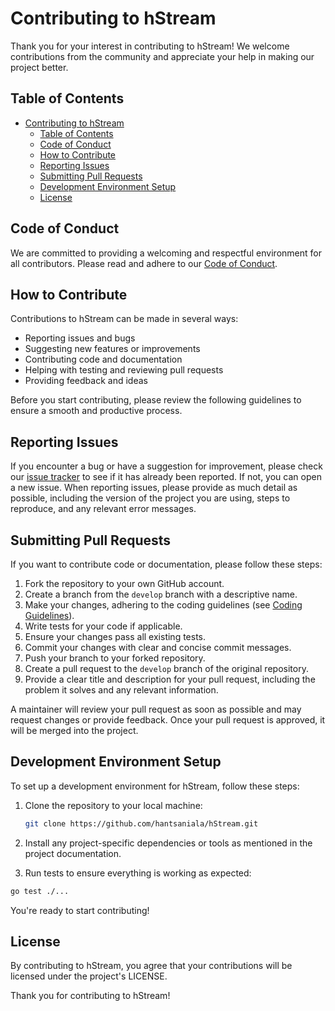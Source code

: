 # Contributing to hStream

Thank you for your interest in contributing to hStream! We welcome contributions from the community and appreciate your help in making our project better.

## Table of Contents

- [Contributing to hStream](#contributing-to-hstream)
  - [Table of Contents](#table-of-contents)
  - [Code of Conduct](#code-of-conduct)
  - [How to Contribute](#how-to-contribute)
  - [Reporting Issues](#reporting-issues)
  - [Submitting Pull Requests](#submitting-pull-requests)
  - [Development Environment Setup](#development-environment-setup)
  - [License](#license)

## Code of Conduct

We are committed to providing a welcoming and respectful environment for all contributors. Please read and adhere to our [Code of Conduct](CODE_OF_CONDUCT.md).

## How to Contribute

Contributions to hStream can be made in several ways:

- Reporting issues and bugs
- Suggesting new features or improvements
- Contributing code and documentation
- Helping with testing and reviewing pull requests
- Providing feedback and ideas

Before you start contributing, please review the following guidelines to ensure a smooth and productive process.

## Reporting Issues

If you encounter a bug or have a suggestion for improvement, please check our [issue tracker](https://github.com/hantsaniala/hStream/issues) to see if it has already been reported. If not, you can open a new issue. When reporting issues, please provide as much detail as possible, including the version of the project you are using, steps to reproduce, and any relevant error messages.

## Submitting Pull Requests

If you want to contribute code or documentation, please follow these steps:

1. Fork the repository to your own GitHub account.
2. Create a branch from the `develop` branch with a descriptive name.
3. Make your changes, adhering to the coding guidelines (see [Coding Guidelines](CODE_STYLE.md#hstream-coding-style-guidelines)).
4. Write tests for your code if applicable.
5. Ensure your changes pass all existing tests.
6. Commit your changes with clear and concise commit messages.
7. Push your branch to your forked repository.
8. Create a pull request to the `develop` branch of the original repository.
9. Provide a clear title and description for your pull request, including the problem it solves and any relevant information.

A maintainer will review your pull request as soon as possible and may request changes or provide feedback. Once your pull request is approved, it will be merged into the project.

## Development Environment Setup

To set up a development environment for hStream, follow these steps:

1. Clone the repository to your local machine:

   ```bash
   git clone https://github.com/hantsaniala/hStream.git
   ```

2. Install any project-specific dependencies or tools as mentioned in the project documentation.
3. Run tests to ensure everything is working as expected:

```sh
go test ./...
```

You're ready to start contributing!

## License

By contributing to hStream, you agree that your contributions will be licensed under the project's LICENSE.

Thank you for contributing to hStream!
